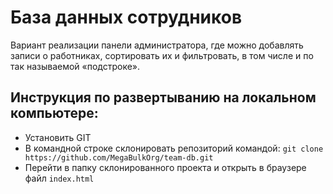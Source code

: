 # База данных сотрудников

Вариант реализации панели администратора, где можно добавлять записи о работниках, сортировать их и фильтровать, в том числе и по так называемой «подстроке».

## Инструкция по развертыванию на локальном компьютере:

- Установить GIT
- В командной строке склонировать репозиторий командой: `git clone https://github.com/MegaBulkOrg/team-db.git`
- Перейти в папку склонированного проекта и открыть в браузере файл `index.html`
